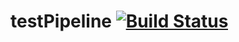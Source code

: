 # testPipeline   [![Build Status](https://travis-ci.org/KurtTaylan/testPipeline.svg?branch=master)](https://travis-ci.org/KurtTaylan/testPipeline)



